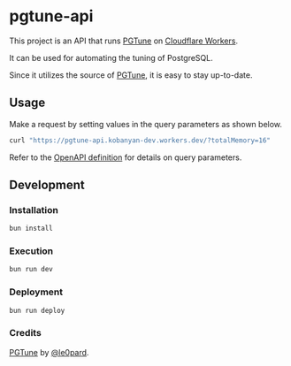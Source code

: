 # pgtune-api

This project is an API that runs [PGTune](https://pgtune.leopard.in.ua/) on [Cloudflare Workers](https://www.cloudflare.com/developer-platform/workers/).

It can be used for automating the tuning of PostgreSQL.

Since it utilizes the source of [PGTune](https://pgtune.leopard.in.ua/), it is easy to stay up-to-date.

## Usage

Make a request by setting values in the query parameters as shown below.

```sh
curl "https://pgtune-api.kobanyan-dev.workers.dev/?totalMemory=16"
```

Refer to the [OpenAPI definition](https://pgtune-api.kobanyan-dev.workers.dev/doc) for details on query parameters.

## Development

### Installation

```sh
bun install
```

### Execution

```sh
bun run dev
```

### Deployment

```sh
bun run deploy
```

### Credits

[PGTune](https://github.com/le0pard/pgtune) by [@le0pard](https://github.com/le0pard).
